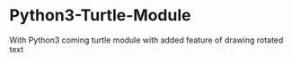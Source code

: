 # Python3-Turtle-Module
With Python3 coming turtle module with added feature of drawing rotated text
